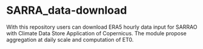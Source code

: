 # SARRA_data-download
With this repository users can download ERA5 hourly data input for SARRAO with Climate Data Store Application of Copernicus. The module propose  aggregation at daily scale and computation of ET0. 
